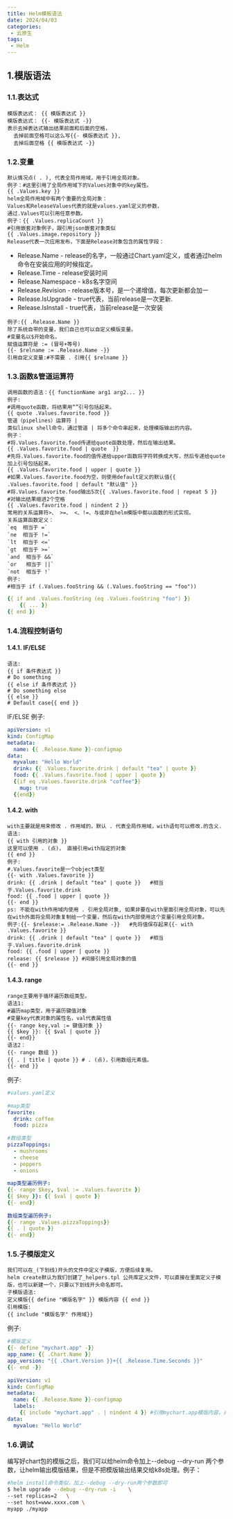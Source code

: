 ```yaml
---
title: Helm模板语法
date: 2024/04/03
categories:
 - 云原生
tags:
 - Helm
---
```


## 1.模版语法

### 1.1.表达式

```
模版表达式： {{ 模版表达式 }}
模版表达式： {{- 模版表达式 -}} 
表示去掉表达式输出结果前面和后面的空格，
  去掉前面空格可以这么写{{- 模版表达式 }}, 
  去掉后面空格 {{ 模版表达式 -}}
```

### 1.2.变量

```
默认情况点( . ), 代表全局作用域，用于引用全局对象。
例子：#这里引用了全局作用域下的Values对象中的key属性。 
{{ .Values.key }}
helm全局作用域中有两个重要的全局对象：
Values和ReleaseValues代表的就是values.yaml定义的参数，
通过.Values可以引用任意参数。
例子：{{ .Values.replicaCount }}
#引用嵌套对象例子，跟引用json嵌套对象类似
{{ .Values.image.repository }}
Release代表一次应用发布，下面是Release对象包含的属性字段：
```

- Release.Name   - release的名字，一般通过Chart.yaml定义，或者通过helm命令在安装应用的时候指定。
- Release.Time    - release安装时间
- Release.Namespace    - k8s名字空间
- Release.Revision      - release版本号，是一个递增值，每次更新都会加一
- Release.IsUpgrade   - true代表，当前release是一次更新.
- Release.IsInstall       - true代表，当前release是一次安装

```
例子:{{ .Release.Name }}
除了系统自带的变量，我们自己也可以自定义模版变量。
#变量名以$开始命名， 
赋值运算符是 := (冒号+等号)
{{- $relname := .Release.Name -}}
引用自定义变量:#不需要 . 引用{{ $relname }}
```

### 1.3.函数&管道运算符

```
调用函数的语法：{{ functionName arg1 arg2... }}
例子:
#调用quote函数，将结果用“”引号包括起来。
{{ quote .Values.favorite.food }}
管道（pipelines）运算符 |
类似linux shell命令，通过管道 | 将多个命令串起来，处理模版输出的内容。
例子：
#将.Values.favorite.food传递给quote函数处理，然后在输出结果。
{{ .Values.favorite.food | quote  }}
#先将.Values.favorite.food的值传递给upper函数将字符转换成大写，然后专递给quote加上引号包括起来。
{{ .Values.favorite.food | upper | quote }}
#如果.Values.favorite.food为空，则使用default定义的默认值{{ .Values.favorite.food | default "默认值" }}
#将.Values.favorite.food输出5次{{ .Values.favorite.food | repeat 5 }}
#对输出结果缩进2个空格
{{ .Values.favorite.food | nindent 2 }}
常用的关系运算符>、 >=、 <、!=、与或非在helm模版中都以函数的形式实现。
关系运算函数定义：
`eq  相当于 =`
`ne  相当于 !=`
`lt  相当于 <=`
`gt  相当于 >=`
`and  相当于 &&`
`or   相当于 ||`
`not  相当于 !`
例子:
#相当于 if (.Values.fooString && (.Values.fooString == "foo"))
```

```yaml
{{ if and .Values.fooString (eq .Values.fooString "foo") }}
    {{ ... }}
{{ end }}
```

### 1.4.流程控制语句

#### 1.4.1. IF/ELSE

```
语法:
{{ if 条件表达式 }}
# Do something
{{ else if 条件表达式 }}
# Do something else
{{ else }}
# Default case{{ end }}
```

IF/ELSE 例子:

```yaml
apiVersion: v1
kind: ConfigMap
metadata:
  name: {{ .Release.Name }}-configmap
data:
  myvalue: "Hello World"
  drink: {{ .Values.favorite.drink | default "tea" | quote }}
  food: {{ .Values.favorite.food | upper | quote }}
  {{if eq .Values.favorite.drink "coffee"}}
    mug: true
  {{end}}
```

#### 1.4.2. with

```
with主要就是用来修改 . 作用域的，默认 . 代表全局作用域，with语句可以修改.的含义.
语法:
{{ with 引用的对象 }}
这里可以使用 . (点)， 直接引用with指定的对象
{{ end }}
例子:
#.Values.favorite是一个object类型
{{- with .Values.favorite }}
drink: {{ .drink | default "tea" | quote }}   #相当于.Values.favorite.drink
food: {{ .food | upper | quote }}
{{- end }}
ps: 不能在with作用域内使用 . 引用全局对象, 如果非要在with里面引用全局对象，可以先在with外面将全局对象复制给一个变量，然后在with内部使用这个变量引用全局对象。
例子:{{- $release:= .Release.Name -}}   #先将值保存起来{{- with .Values.favorite }}
drink: {{ .drink | default "tea" | quote }}   #相当于.Values.favorite.drink
food: {{ .food | upper | quote }}
release: {{ $release }} #间接引用全局对象的值
{{- end }}
```

#### 1.4.3. range

```
range主要用于循环遍历数组类型。
语法1:
#遍历map类型，用于遍历键值对象
#变量key代表对象的属性名，val代表属性值
{{- range key,val := 键值对象 }}
{{ $key }}: {{ $val | quote }}
{{- end}}
语法2：
{{- range 数组 }}
{{ . | title | quote }} # . (点)，引用数组元素值。
{{- end }}
```

例子:

```yaml
#values.yaml定义
 
#map类型
favorite:
  drink: coffee
  food: pizza
 
#数组类型
pizzaToppings:
  - mushrooms
  - cheese
  - peppers
  - onions
 
map类型遍历例子:
{{- range $key, $val := .Values.favorite }}
{{ $key }}: {{ $val | quote }}
{{- end}}
 
数组类型遍历例子:
{{- range .Values.pizzaToppings}}
{{ . | quote }}
{{- end}}
```

### 1.5.子模版定义

```
我们可以在_(下划线)开头的文件中定义子模版，方便后续复用。
helm create默认为我们创建了_helpers.tpl 公共库定义文件，可以直接在里面定义子模版，也可以新建一个，只要以下划线开头命名即可。
子模版语法:
定义模版{{ define "模版名字" }} 模版内容 {{ end }}
引用模版:
{{ include "模版名字" 作用域}}
```

例子:

```yaml
#模版定义
{{- define "mychart.app" -}}
app_name: {{ .Chart.Name }}
app_version: "{{ .Chart.Version }}+{{ .Release.Time.Seconds }}"
{{- end -}}
 
apiVersion: v1
kind: ConfigMap
metadata:
  name: {{ .Release.Name }}-configmap
  labels:
    {{ include "mychart.app" . | nindent 4 }} #引用mychart.app模版内容，并对输出结果缩进4个空格
data:
  myvalue: "Hello World"
```

### 1.6.调试

编写好chart包的模版之后，我们可以给helm命令加上--debug --dry-run 两个参数，让helm输出模版结果，但是不把模版输出结果交给k8s处理。例子：

```bash
#helm install命令类似，加上--debug --dry-run两个参数即可
$ helm upgrade --debug --dry-run -i    \
--set replicas=2   \
--set host=www.xxxx.com \
myapp ./myapp
```



